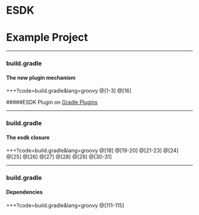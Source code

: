 # ESDK
# Example Project

---

### build.gradle
#### The new plugin mechanism

+++?code=build.gradle&lang=groovy
@[1-3]
@[16]

#####ESDK Plugin on [Gradle Plugins](https://plugins.gradle.org/plugin/de.abas.esdk)

---

### build.gradle 
#### The esdk closure

+++?code=build.gradle&lang=groovy
@[18]
@[19-20]
@[21-23]
@[24]
@[25]
@[26]
@[27]
@[28]
@[29]
@[30-31]

---

### build.gradle
#### Dependencies

+++?code=build.gradle&lang=groovy
@[111-115]